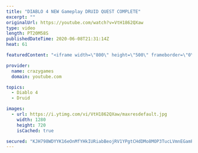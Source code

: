 ```yaml
---
title: "DIABLO 4 NEW Gameplay DRUID QUEST COMPLETE"
excerpt: ""
originalUrl: https://youtube.com/watch?v=VtH1862QXaw
type: video
length: PT20M58S
publishedDateTime: 2020-06-08T21:31:14Z
heat: 61

featuredContent: "<iframe width=\"800\" height=\"500\" frameborder=\"0\" src=\"https://www.youtube.com/embed/VtH1862QXaw\" allow=\"accelerometer; autoplay; encrypted-media; gyroscope; picture-in-picture\" allowfullscreen></iframe>"

provider:
  name: crazygames
  domain: youtube.com

topics:
  - Diablo 4
  - Druid

images:
  - url: https://i.ytimg.com/vi/VtH1862QXaw/maxresdefault.jpg
    width: 1280
    height: 720
    isCached: true

secured: "KJH798WDYYK16eOnMfYHkIURiabBeojRV1YPgtCHdDMo8MOP3TucLVmnEGamPviRrxz9lMr17+xarcYpaLJnfwUOHRg4/nJwImN7VV36jM0MFJ2wBIq1L+Ein5qmLS405nI45fgjxGBCjT1j1w26MuhqQb9QSy5wV0HZLS3mY8fVmYrHCi88FPV27/XDSkQHWJvDtwODJx8F9vQ19hiC7u0hTWqi03In+nwA7yfjiZPustskdb0DeRSeM51YLWWfIdNV/tY56+WhQNhrpwRVB3XEvzq4Xq5BuGmQzlthKwRDkz6lGF4nlBCQyWoV6PHgjE+raS6V41TbpvSj/KY0nECSOZbA0j1NT+jnXc1XebxcfY+cLyqx1NxqxoL/X8dSH+p49hX5keKHEYyNXoiGdNNI4nQoTWyCJhrIWk1/DQQ=;IvZ+304XCWpnk1SNabndyw=="
---
```


